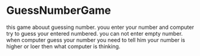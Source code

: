 # GuessNumberGame
this game abouut guessing number. youu enter your number and computer try to guess your entered numbered. you can not enter empty number.
when computer guess your number you need to tell him your number is higher or loer then what computer is thinking.


